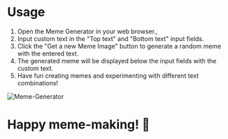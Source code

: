 # Usage

1. Open the Meme Generator in your web browser.,
2. Input custom text in the "Top text" and "Bottom text" input fields.
3. Click the "Get a new Meme Image" button to generate a random meme with the entered text.
4. The generated meme will be displayed below the input fields with the custom text.
5. Have fun creating memes and experimenting with different text combinations!

![Meme-Generator](https://github.com/dhnozr/Meme-Generator/assets/115792609/2059443d-67f5-4c41-8771-975e0d8ccab5)


# Happy meme-making! 🎉
